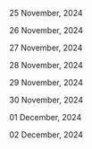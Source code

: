 25 November, 2024

26 November, 2024

27 November, 2024

28 November, 2024

29 November, 2024

30 November, 2024

01 December, 2024

02 December, 2024